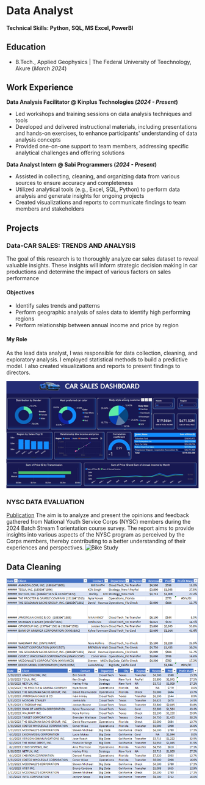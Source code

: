 # Data Analyst

#### Technical Skills: Python, SQL, MS Excel, PowerBI

## Education 			        		
- B.Tech., Applied Geophysics | The Federal University of Teechnology, Akure (_March 2024_)

## Work Experience
**Data Analysis Facilitator @ Kinplus Technologies (_2024 - Present_)**
- Led workshops and training sessions on data analysis techniques and tools
- Developed and delivered instructional materials, including presentations and hands-on exercises, to enhance participants' understanding of data analysis concepts
- Provided one-on-one support to team members, addressing specific analytical challenges and offering solutions

**Data Analyst Intern @ Sabi Programmers (_2024 - Present_)**
- Assisted in collecting, cleaning, and organizing data from various sources to ensure accuracy and completeness
- Utilized analytical tools (e.g., Excel, SQL, Python) to perform data analysis and generate insights for ongoing projects
- Created visualizations and reports to communicate findings to team members and stakeholders
## Projects
### Data-CAR SALES: TRENDS AND ANALYSIS
The goal of this research is to thoroughly analyze car sales dataset to reveal valuable insights. These insights will inform strategic decision making in car productions and determine the impact of various factors on sales performance 
#### Objectives
- Identify sales trends and patterns
- Perform geographic analysis of sales data to identify high performing regions
- Perform relationship between annual income and price by region
#### My Role
As the lead data analyst, I was responsible for data collection, cleaning, and exploratory analysis. I employed statistical methods to build a predictive model. I also created visualizations and reports to present findings to directors.

![dashboard](DASHBOARD.jpg)


### NYSC DATA EVALUATION
[Publication](https://www.mdpi.com/1424-8220/22/11/4240)
The aim is to analyze and present the opinions and feedback gathered from National Youth Service Corps (NYSC) members during the 2024 Batch Stream 1 orientation course survey. The report aims to provide insights into various aspects of the NYSC program as perceived by the Corps members, thereby contributing to a better understanding of their experiences and perspectives.
![Bike Study](/assets/img/bike_study.jpeg)

## Data Cleaning
![cleaning](B4.png)
![cleaning](af.png)



